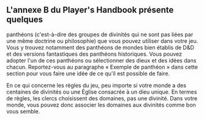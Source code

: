 ## L'annexe B du Player's Handbook présente quelques

panthéons (c'est-à-dire des groupes de divinités qui ne sont
pas liées par une même doctrine ou philosophie) que vous
pouvez utiliser dans votre jeu. Vous y trouvez notamment des
panthéons de mondes bien établis de D&D et des versions
fantastiques des panthéons historiques. Vous pouvez adopter
l'un de ces panthéons ou sélectionner des dieux et des idées
dans chacun. Reportez-vous au paragraphe « Exemple de
panthéon » dans cette section pour vous faire une idée de ce
qu'il est possible de faire.

En ce qui concerne les règles du jeu, peu importe si votre
monde a des centaines de divinités ou une Église consacrée
à un dieu unique. En termes de règles, les clercs choisissent
des domaines, pas une divinité. Dans votre monde, vous
pouvez donc associer les domaines aux divinités comme bon
vous semble.
